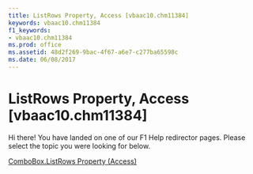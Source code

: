 ```yaml
---
title: ListRows Property, Access [vbaac10.chm11384]
keywords: vbaac10.chm11384
f1_keywords:
- vbaac10.chm11384
ms.prod: office
ms.assetid: 48d2f269-9bac-4f67-a6e7-c277ba65598c
ms.date: 06/08/2017
---
```



# ListRows Property, Access [vbaac10.chm11384]

Hi there! You have landed on one of our F1 Help redirector pages. Please select the topic you were looking for below.

[ComboBox.ListRows Property (Access)](http://msdn.microsoft.com/library/b418e124-71b6-2ffb-101d-b56aadebb1fc%28Office.15%29.aspx)

